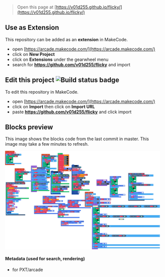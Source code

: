  


> Open this page at [https://v01d255.github.io/flicky/](https://v01d255.github.io/flicky/)

## Use as Extension

This repository can be added as an **extension** in MakeCode.

* open [https://arcade.makecode.com/](https://arcade.makecode.com/)
* click on **New Project**
* click on **Extensions** under the gearwheel menu
* search for **https://github.com/v01d255/flicky** and import

## Edit this project ![Build status badge](https://github.com/v01d255/flicky/workflows/MakeCode/badge.svg)

To edit this repository in MakeCode.

* open [https://arcade.makecode.com/](https://arcade.makecode.com/)
* click on **Import** then click on **Import URL**
* paste **https://github.com/v01d255/flicky** and click import

## Blocks preview

This image shows the blocks code from the last commit in master.
This image may take a few minutes to refresh.

![A rendered view of the blocks](https://github.com/v01d255/flicky/raw/master/.github/makecode/blocks.png)

#### Metadata (used for search, rendering)

* for PXT/arcade
<script src="https://makecode.com/gh-pages-embed.js"></script><script>makeCodeRender("{{ site.makecode.home_url }}", "{{ site.github.owner_name }}/{{ site.github.repository_name }}");</script>
